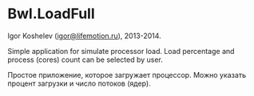 ﻿Bwl.LoadFull
========================


Igor Koshelev (igor@lifemotion.ru), 2013-2014.

Simple application for simulate processor load.
Load percentage and process (cores) count can be selected by user.

Простое приложение, которое загружает процессор.
Можно указать процент загрузки и число потоков (ядер).